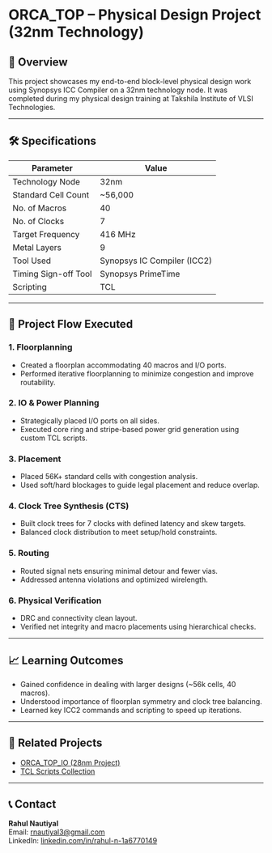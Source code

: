 # ORCA_TOP – Physical Design Project (32nm Technology)

## 📌 Overview
This project showcases my end-to-end block-level physical design work using Synopsys ICC Compiler on a 32nm technology node. It was completed during my physical design training at Takshila Institute of VLSI Technologies.

---

## 🛠️ Specifications

| Parameter             | Value                     |
|-----------------------|---------------------------|
| Technology Node       | 32nm                      |
| Standard Cell Count   | ~56,000                   |
| No. of Macros         | 40                        |
| No. of Clocks         | 7                         |
| Target Frequency      | 416 MHz                   |
| Metal Layers          | 9                         |
| Tool Used             | Synopsys IC Compiler (ICC2) |
| Timing Sign-off Tool  | Synopsys PrimeTime        |
| Scripting             | TCL                       |

---

## 📂 Project Flow Executed

### 1. Floorplanning
- Created a floorplan accommodating 40 macros and I/O ports.
- Performed iterative floorplanning to minimize congestion and improve routability.

### 2. IO & Power Planning
- Strategically placed I/O ports on all sides.
- Executed core ring and stripe-based power grid generation using custom TCL scripts.

### 3. Placement
- Placed 56K+ standard cells with congestion analysis.
- Used soft/hard blockages to guide legal placement and reduce overlap.

### 4. Clock Tree Synthesis (CTS)
- Built clock trees for 7 clocks with defined latency and skew targets.
- Balanced clock distribution to meet setup/hold constraints.

### 5. Routing
- Routed signal nets ensuring minimal detour and fewer vias.
- Addressed antenna violations and optimized wirelength.

### 6. Physical Verification
- DRC and connectivity clean layout.
- Verified net integrity and macro placements using hierarchical checks.

---

## 📈 Learning Outcomes
- Gained confidence in dealing with larger designs (~56k cells, 40 macros).
- Understood importance of floorplan symmetry and clock tree balancing.
- Learned key ICC2 commands and scripting to speed up iterations.

---

## 🔗 Related Projects
- [ORCA_TOP_IO (28nm Project)](../ORCA_TOP_IO/README.md)
- [TCL Scripts Collection](../TCL_Scripts/README.md)

---

## 📞 Contact
**Rahul Nautiyal**  
Email: rnautiyal3@gmail.com  
LinkedIn: [linkedin.com/in/rahul-n-1a6770149](https://linkedin.com/in/rahul-n-1a6770149)
